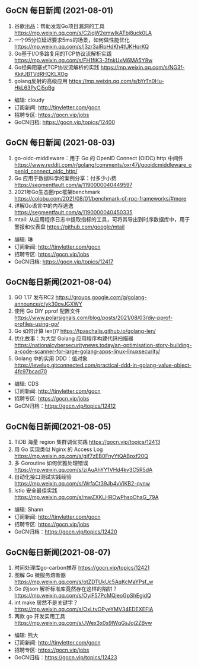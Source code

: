 ## GoCN 每日新闻 (2021-08-01)

1. 谷歌出品：帮助发现Go项目漏洞的工具 https://mp.weixin.qq.com/s/C2jqW2emwIkATbj8uck0LA
2. 一个95分位延迟要求5ms的场景，如何做性能优化 https://mp.weixin.qq.com/s/j3zr3alRpHdKh4tUKHqrKQ
3. Go基于I/O多路复用的TCP协议流解析实践 https://mp.weixin.qq.com/s/FH1fiK3-3fnkUxM6MA5Y8w
4. Go经典阻塞式TCP协议流解析的实践 https://mp.weixin.qq.com/s/NG3f-KkjtJBTVdRHQKLXOg
5. golang反射的高级应用 https://mp.weixin.qq.com/s/bYrTn0Hu-HkL63PyCj5qBg

- 编辑: cloudy 
- 订阅新闻: http://tinyletter.com/gocn
- 招聘专区: https://gocn.vip/jobs
- GoCN归档: https://gocn.vip/topics/12400

## GoCN 每日新闻 (2021-08-03)

1. go-oidc-middleware：用于 Go 的 OpenID Connect (OIDC) http 中间件 https://www.reddit.com/r/golang/comments/oxr47j/gooidcmiddleware_openid_connect_oidc_http/
2. Go 应用于数据科学的案例分享：付多少小费 https://segmentfault.com/a/1190000040449597
3. 2021年Go生态圈rpc框架benchmark https://colobu.com/2021/08/01/benchmark-of-rpc-frameworks/#more
4. 详解Go语言中的内存逃逸 https://segmentfault.com/a/1190000040450335
5. mtail: 从应用程序日志中提取指标的工具，可将其导出到时序数据库中，用于警报和仪表盘 https://github.com/google/mtail

- 编辑: 琳 
- 订阅新闻: http://tinyletter.com/gocn
- 招聘专区: https://gocn.vip/jobs
- GoCN归档: https://gocn.vip/topics/12417

## GoCN每日新闻(2021-08-04)
 
1. GO 1.17 发布RC2 https://groups.google.com/g/golang-announce/c/yk30ovJGXWY
2. 使用 Go DIY pprof 配置文件 https://www.polarsignals.com/blog/posts/2021/08/03/diy-pprof-profiles-using-go/
3. Go 如何计算 len()? https://tpaschalis.github.io/golang-len/
4. 优化故事：为大型 Golang 应用程序构建代码扫描器 https://nationalcybersecuritynews.today/an-optimisation-story-building-a-code-scanner-for-large-golang-apps-linux-linuxsecurity/
5. Golang 中的实用 DDD：值对象 https://levelup.gitconnected.com/practical-ddd-in-golang-value-object-4fc97bcad70

- 编辑: CDS
- 订阅新闻: http://tinyletter.com/gocn
- 招聘专区: https://gocn.vip/jobs
- GoCN归档：https://gocn.vip/topics/12412

## GoCN每日新闻(2021-08-05)
 
1. TiDB 海量 region 集群调优实践 https://gocn.vip/topics/12413
2. 用 Go 实现类似 Nginx 的 Access Log https://mp.weixin.qq.com/s/gif7zEB0FnyYtQABpxf20Q
3. 多 Goroutine 如何优雅处理错误 https://mp.weixin.qq.com/s/ziAuAhYY1VHd4kv3C5R5dA
4. 自动化接口测试实践经验 https://mp.weixin.qq.com/s/WrfaCt39Jb4vViKB2-qynw
5. Istio 安全最佳实践 https://mp.weixin.qq.com/s/mwZXKLHROwPhsoOhaG_79A

- 编辑: Shann
- 订阅新闻: http://tinyletter.com/gocn
- 招聘专区: https://gocn.vip/jobs
- GoCN归档：https://gocn.vip/topics/12420

## GoCN每日新闻(2021-08-07)
 
1. 时间处理库go-carbon推荐 https://gocn.vip/topics/12421
2. 图解 Go 微服务熔断器 https://mp.weixin.qq.com/s/otZDTUkUc5AqKcMaYPsf_w
3. Go 的json 解析标准库竟然存在这样的陷阱？ https://mp.weixin.qq.com/s/OyiF57PcMQjeoGpShEgidQ
4. int make 居然不是关键字？ https://mp.weixin.qq.com/s/OxLtvOPyeYMV34EDEXEFlA
5. 两款 go 开发实用工具 https://mp.weixin.qq.com/s/JWex3x0s9lWqGsJoj2ZBvw

- 编辑: 熊大
- 订阅新闻: http://tinyletter.com/gocn
- 招聘专区: https://gocn.vip/jobs
- GoCN归档：https://gocn.vip/topics/12423
